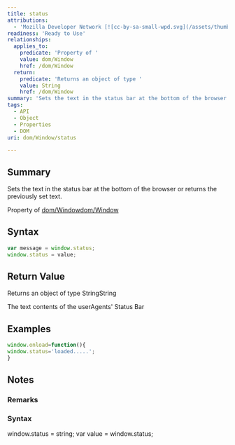 ```yaml
---
title: status
attributions:
  - 'Mozilla Developer Network [![cc-by-sa-small-wpd.svg](/assets/thumb/8/8c/cc-by-sa-small-wpd.svg/120px-cc-by-sa-small-wpd.svg.png)](http://creativecommons.org/licenses/by-sa/3.0/us/): [[status](https://developer.mozilla.org/en-US/docs/Web/API/Window.status) Article]'
readiness: 'Ready to Use'
relationships:
  applies_to:
    predicate: 'Property of '
    value: dom/Window
    href: /dom/Window
  return:
    predicate: 'Returns an object of type '
    value: String
    href: /dom/Window
summary: 'Sets the text in the status bar at the bottom of the browser or returns the previously set text.'
tags:
  - API
  - Object
  - Properties
  - DOM
uri: dom/Window/status

---
```

## Summary

Sets the text in the status bar at the bottom of the browser or returns the previously set text.

Property of [dom/Window](/dom/Window)[dom/Window](/dom/Window)

## Syntax

``` js
var message = window.status;
window.status = value;
```

## Return Value

Returns an object of type StringString

The text contents of the userAgents' Status Bar

## Examples

``` js
window.onload=function(){
window.status='loaded.....';
}
```

## Notes

### Remarks

### Syntax

window.status = string; var value = window.status;
